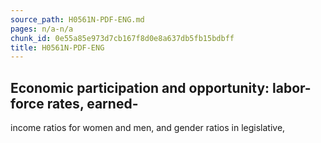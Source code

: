 ```yaml
---
source_path: H0561N-PDF-ENG.md
pages: n/a-n/a
chunk_id: 0e55a85e973d7cb167f8d0e8a637db5fb15bdbff
title: H0561N-PDF-ENG
---
```

## Economic participation and opportunity: labor-force rates, earned-

income ratios for women and men, and gender ratios in legislative,
